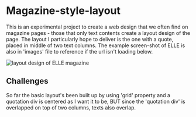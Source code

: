 # Magazine-style-layout

This is an experimental project to create a web design that we often find on magazine pages - those that only text contents create a layout design of the page. The layout I particularly hope to deliver is the one with a quote, placed in middle of two text columns. The example screen-shot of ELLE is also in 'images' file to reference if the url isn't loading below.

![layout design of ELLE magazine](https://github.com/JK-8989/layout-2/blob/images/screen-shot.png?raw=true)

## Challenges
So far the basic layout's been built up by using 'grid' property and a quotation div is centered as I want it to be, BUT since the 'quotation div' is overlapped on top of two columns, texts also overlap. 
